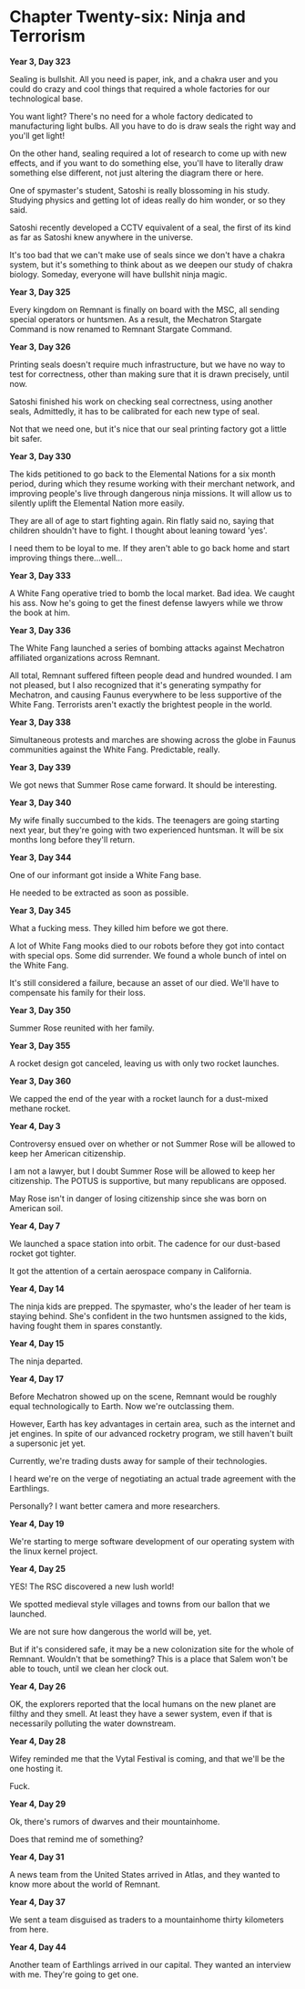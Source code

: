 # Chapter Twenty-six: Ninja and Terrorism

**Year 3, Day 323**

Sealing is bullshit. All you need is paper, ink, and a chakra user and you could do crazy and cool things that required a whole factories for our technological base.

You want light? There's no need for a whole factory dedicated to manufacturing light bulbs. All you have to do is draw seals the right way and you'll get light!

On the other hand, sealing required a lot of research to come up with new effects, and if you want to do something else, you'll have to literally draw something else different, not just altering the diagram there or here.

One of spymaster's student, Satoshi is really blossoming in his study. Studying physics and getting lot of ideas really do him wonder, or so they said.

Satoshi recently developed a CCTV equivalent of a seal, the first of its kind as far as Satoshi knew anywhere in the universe.

It's too bad that we can't make use of seals since we don't have a chakra system, but it's something to think about as we deepen our study of chakra biology. Someday, everyone will have bullshit ninja magic.

**Year 3, Day 325**

Every kingdom on Remnant is finally on board with the MSC, all sending special operators or huntsmen. As a result, the Mechatron Stargate Command is now renamed to Remnant Stargate Command.

**Year 3, Day 326**

Printing seals doesn't require much infrastructure, but we have no way to test for correctness, other than making sure that it is drawn precisely, until now.

Satoshi finished his work on checking seal correctness, using another seals, Admittedly, it has to be calibrated for each new type of seal.

Not that we need one, but it's nice that our seal printing factory got a little bit safer.

**Year 3, Day 330**

The kids petitioned to go back to the Elemental Nations for a six month period, during which they resume working with their merchant network, and improving people's live through dangerous ninja missions. It will allow us to silently uplift the Elemental Nation more easily.

They are all of age to start fighting again. Rin flatly said no, saying that children shouldn't have to fight. I thought about leaning toward 'yes'.

I need them to be loyal to me. If they aren't able to go back home and start improving things there...well...

**Year 3, Day 333**

A White Fang operative tried to bomb the local market. Bad idea. We caught his ass. Now he's going to get the finest defense lawyers while we throw the book at him.

**Year 3, Day 336**

The White Fang launched a series of bombing attacks against Mechatron affiliated organizations across Remnant.

All total, Remnant suffered fifteen people dead and hundred wounded. I am not pleased, but I also recognized that it's generating sympathy for Mechatron, and causing Faunus everywhere to be less supportive of the White Fang. Terrorists aren't exactly the brightest people in the world.

**Year 3, Day 338**

Simultaneous protests and marches are showing across the globe in Faunus communities against the White Fang. Predictable, really.

**Year 3, Day 339**

We got news that Summer Rose came forward. It should be interesting.

**Year 3, Day 340**

My wife finally succumbed to the kids. The teenagers are going starting next year, but they're going with two experienced huntsman. It will be six months long before they'll return.

**Year 3, Day 344**

One of our informant got inside a White Fang base.

He needed to be extracted as soon as possible.

**Year 3, Day 345**

What a fucking mess. They killed him before we got there.

A lot of White Fang mooks died to our robots before they got into contact with special ops. Some did surrender. We found a whole bunch of intel on the White Fang.

It's still considered a failure, because an asset of our died. We'll have to compensate his family for their loss.

**Year 3, Day 350**

Summer Rose reunited with her family.

**Year 3, Day 355**

A rocket design got canceled, leaving us with only two rocket launches.

**Year 3, Day 360**

We capped the end of the year with a rocket launch for a dust-mixed methane rocket.

**Year 4, Day 3**

Controversy ensued over on whether or not Summer Rose will be allowed to keep her American citizenship.

I am not a lawyer, but I doubt Summer Rose will be allowed to keep her citizenship. The POTUS is supportive, but many republicans are opposed.

May Rose isn't in danger of losing citizenship since she was born on American soil.

**Year 4, Day 7**

We launched a space station into orbit. The cadence for our dust-based rocket got tighter.

It got the attention of a certain aerospace company in California.

**Year 4, Day 14**

The ninja kids are prepped. The spymaster, who's the leader of her team is staying behind. She's confident in the two huntsmen assigned to the kids, having fought them in spares constantly.

**Year 4, Day 15**

The ninja departed.

**Year 4, Day 17**

Before Mechatron showed up on the scene, Remnant would be roughly equal technologically to Earth. Now we're outclassing them.

However, Earth has key advantages in certain area, such as the internet and jet engines. In spite of our advanced rocketry program, we still haven't built a supersonic jet yet.

Currently, we're trading dusts away for sample of their technologies.

I heard we're on the verge of negotiating an actual trade agreement with the Earthlings.

Personally? I want better camera and more researchers.

**Year 4, Day 19**

We're starting to merge software development of our operating system with the linux kernel project.

**Year 4, Day 25**

YES! The RSC discovered a new lush world!

We spotted medieval style villages and towns from our ballon that we launched.

We are not sure how dangerous the world will be, yet.

But if it's considered safe, it may be a new colonization site for the whole of Remnant. Wouldn't that be something? This is a place that Salem won't be able to touch, until we clean her clock out.

**Year 4, Day 26**

OK, the explorers reported that the local humans on the new planet are filthy and they smell. At least they have a sewer system, even if that is necessarily polluting the water downstream.

**Year 4, Day 28**

Wifey reminded me that the Vytal Festival is coming, and that we'll be the one hosting it.

Fuck.

**Year 4, Day 29**

Ok, there's rumors of dwarves and their mountainhome.

Does that remind me of something?

**Year 4, Day 31**

A news team from the United States arrived in Atlas, and they wanted to know more about the world of Remnant.

**Year 4, Day 37**

We sent a team disguised as traders to a mountainhome thirty kilometers from here.

**Year 4, Day 44**

Another team of Earthlings arrived in our capital. They wanted an interview with me. They're going to get one.
